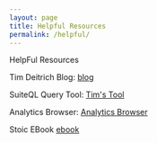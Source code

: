 ```yaml
---
layout: page
title: Helpful Resources
permalink: /helpful/
---
```


HelpFul Resources

Tim Deitrich Blog: <a href="https://timdietrich.me/blog/" >blog</a>

SuiteQL Query Tool: <a href="https://timdietrich.me/netsuite-suitescripts/suiteql-query-tool/" >Tim's Tool</a>

Analytics Browser: <a href="https://system.netsuite.com/help/helpcenter/en_US/srbrowser/Browser2020_1/analytics/record/account.html">Analytics Browser</a>

Stoic EBook <a href="https://stoic.software/archive/cookbooks/basic-query-src/">ebook</a>